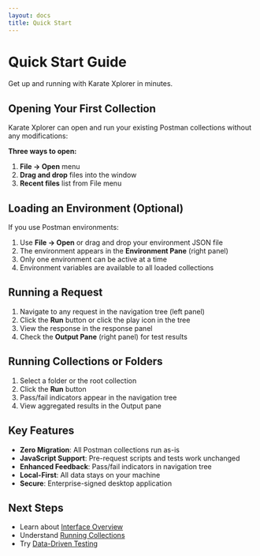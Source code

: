 ```yaml
---
layout: docs
title: Quick Start
---
```


# Quick Start Guide

Get up and running with Karate Xplorer in minutes.

## Opening Your First Collection

Karate Xplorer can open and run your existing Postman collections without any modifications:

**Three ways to open:**
1. **File → Open** menu
2. **Drag and drop** files into the window
3. **Recent files** list from File menu

## Loading an Environment (Optional)

If you use Postman environments:

1. Use **File → Open** or drag and drop your environment JSON file
2. The environment appears in the **Environment Pane** (right panel)
3. Only one environment can be active at a time
4. Environment variables are available to all loaded collections

## Running a Request

1. Navigate to any request in the navigation tree (left panel)
2. Click the **Run** button or click the play icon in the tree
3. View the response in the response panel
4. Check the **Output Pane** (right panel) for test results

## Running Collections or Folders

1. Select a folder or the root collection
2. Click the **Run** button
3. Pass/fail indicators appear in the navigation tree
4. View aggregated results in the Output pane

## Key Features

- **Zero Migration**: All Postman collections run as-is
- **JavaScript Support**: Pre-request scripts and tests work unchanged
- **Enhanced Feedback**: Pass/fail indicators in navigation tree
- **Local-First**: All data stays on your machine
- **Secure**: Enterprise-signed desktop application

## Next Steps

- Learn about [Interface Overview](interface/)
- Understand [Running Collections](running/)
- Try [Data-Driven Testing](data-driven/)
